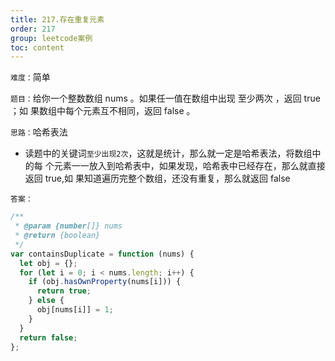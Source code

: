 ```yaml
---
title: 217.存在重复元素
order: 217
group: leetcode案例
toc: content
---
```


`难度：`简单

`题目：`给你一个整数数组 nums 。如果任一值在数组中出现 至少两次 ，返回 true ；如
果数组中每个元素互不相同，返回 false 。

`思路：`哈希表法

- 读题中的关键词`至少出现2次`，这就是统计，那么就一定是哈希表法，将数组中的每
  个元素一一放入到哈希表中，如果发现，哈希表中已经存在，那么就直接返回 true,如
  果知道遍历完整个数组，还没有重复，那么就返回 false

`答案：`

```js
/**
 * @param {number[]} nums
 * @return {boolean}
 */
var containsDuplicate = function (nums) {
  let obj = {};
  for (let i = 0; i < nums.length; i++) {
    if (obj.hasOwnProperty(nums[i])) {
      return true;
    } else {
      obj[nums[i]] = 1;
    }
  }
  return false;
};
```
